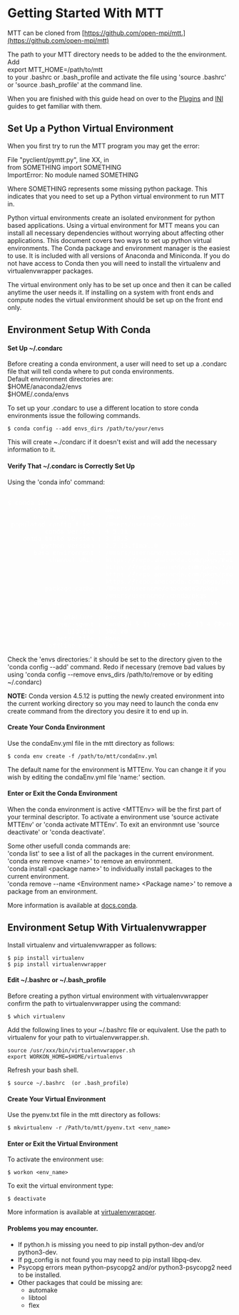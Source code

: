 # Getting Started With MTT

MTT can be cloned from [https://github.com/open-mpi/mtt.](https://github.com/open-mpi/mtt)

The path to your MTT directory needs to be added to the the environment. Add   
export MTT_HOME=/path/to/mtt  
 to your .bashrc or .bash_profile and activate the file using 'source .bashrc' or 'source .bash_profile' at the command line. 

When you are finished with this guide head on over to the [Plugins](./plugins_docs.md) and [INI](./ini_docs.md) guides to get familiar with them.

## Set Up a Python Virtual Environment
When you first try to run the MTT program you may get the error:  
  
File "pyclient/pymtt.py", line XX, in <module>  
from SOMETHING import SOMETHING  
ImportError: No module named SOMETHING    

Where SOMETHING represents some missing python package. This indicates that you need to set up a Python virtual environment to run MTT in.

Python virtual environments create an isolated environment for python based applications. Using a virtual environment for MTT means you can install all necessary dependencies without worrying about affecting other applications. This document covers two ways to set up python virtual environments. The Conda package and environment manager is the easiest to use. It is included with all versions of Anaconda and Miniconda. If you do not have access to Conda then you will need to install the virtualenv and virtualenvwrapper packages.

The virtual environment only has to be set up once and then it can be called anytime the user needs it. If installing on a system with front ends and compute nodes the virtual environment should be set up on the front end only.

## Environment Setup With Conda

#### Set Up ~/.condarc
Before creating a conda environment, a user will need to set up a .condarc file that will tell conda where to put conda environments.   
Default environment directories are:  
$HOME/anaconda2/envs  
$HOME/.conda/envs

To set up your .condarc to use a different location to store conda environments issue the following commands.

	$ conda config --add envs_dirs /path/to/your/envs

This will create ~./condarc if it doesn't exist and will add the necessary information to it. 

#### Verify That ~/.condarc is Correctly Set Up
Using the 'conda info' command:

<pre><font color="white">
$ conda info  
     active environment : None  
       user config file : /Users/username/.condarc  
 populated config files : /Users/username/.condarc  
          conda version : 4.5.11  
    conda-build version : 3.10.5  
         python version : 2.7.15.final.0  
       base environment : /Users/username/anaconda2  (writable)  
           channel URLs : https://repo.anaconda.com/pkgs/main/osx-64  
                          https://repo.anaconda.com/pkgs/r/noarch  
                          https://repo.anaconda.com/pkgs/pro/osx-64  
                          https://repo.anaconda.com/pkgs/pro/noarch  
          package cache : /Users/username/anaconda2/pkgs  
                          /Users/username/.conda/pkgs  
       envs directories : /Users/username/anaconda2/envs  
                          /Users/username/.conda/envs  
               platform : osx-64  
             user-agent : conda/4.5.11 requests/2.18.4 CPython/2.7.15 Darwin/17.7.0 OSX/10.13.6  
                UID:GID : 502:20  
             netrc file : None  
           offline mode : False   
</font></pre>

 Check the 'envs directories:' it should be set to the directory given to the 'conda config --add' command. Redo if necessary (remove bad values by using 'conda config --remove envs_dirs /path/to/remove or by editing ~/.condarc)

**NOTE:**  Conda version 4.5.12 is putting the newly created environment into the current working directory so you may need to launch the conda env create command from the directory you desire it to end up in. 

#### Create Your Conda Environment
Use the condaEnv.yml file in the mtt directory as follows:

	$ conda env create -f /path/to/mtt/condaEnv.yml 

The default name for the environment is MTTEnv. You can change it if you wish by editing the condaEnv.yml file 'name:' section.

#### Enter or Exit the Conda Environment
When the conda environment is active \<MTTEnv\> will be the first part of your terminal descriptor. To activate a environment use 'source activate MTTEnv' or 'conda activate MTTEnv'. To exit an environmnt use 'source deactivate' or 'conda deactivate'.

Some other usefull conda commands are:  
'conda list' to see a list of all the packages in the current environment.  
'conda env remove \<name\>' to remove an environment.  
'conda install \<package name\>' to individually install packages to the current environment.  
'conda remove --name \<Environment name\> \<Package name\>' to remove a package from an environment.

More information is available at [docs.conda](https://docs.conda.io/en/latest/help-support.html). 

## Environment Setup With Virtualenvwrapper

Install virtualenv and virtualenvwrapper as follows:

	$ pip install virtualenv
	$ pip install virtualenvwrapper

#### Edit ~/.bashrc or ~/.bash_profile
Before creating a python virtual environment with virtualenvwrapper confirm the path to virtualenvwrapper using the command:

	$ which virtualenv

Add the following lines to your ~/.bashrc file or equivalent. Use the path to virtualenv for your path to virtualenvwrapper.sh.

	source /usr/xxx/bin/virtualenvwrapper.sh
	export WORKON_HOME=$HOME/virtualenvs

Refresh your bash shell.

	$ source ~/.bashrc  (or .bash_profile)

#### Create Your Virtual Environment 
Use the pyenv.txt file in the mtt directory as follows:

	$ mkvirtualenv -r /Path/to/mtt/pyenv.txt <env_name>

#### Enter or Exit the Virtual Environment
To activate the environment use:

	$ workon <env_name>

To exit the virtual environment type:

	$ deactivate

More information is available at [virtualenvwrapper](https://virtualenvwrapper.readthedocs.io/en/latest/).
#### Problems you may encounter.

* If python.h is missing you need to pip install python-dev and/or python3-dev.
* If pg_config is not found you may need to pip install libpq-dev.
* Psycopg errors mean python-psycopg2 and/or python3-psycopg2 need to be installed.
* Other packages that could be missing are:
  * automake
  * libtool
  * flex
 
